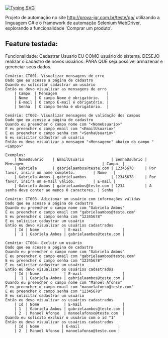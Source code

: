[![Typing SVG](https://readme-typing-svg.demolab.com?font=Fira+Code&size=18&pause=1000&color=DF62F7&width=435&lines=Projeto+de+Automa%C3%A7%C3%A3o+Cadastro+de+Usu%C3%A1rios)](https://git.io/typing-svg)

Projeto de automação no site http://prova-jgr.com.br/teste/qa/ utilizando a linguagem C# e o framework de automação Selenium WebDriver, explorando a funcionalidade 'Comprar um produto'.

## Feature testada:

Funcionalidade: Cadastrar Usuario
	EU COMO usuário do sistema.
	DESEJO realizar o cadastro de novos usuários.
	PARA QUE seja possível armazenar e gerenciar seus dados.

    Cenário: CT001- Visualizar mensagens de erro
	Dado que eu acesse a página de cadastro
	Quando eu solicitar cadastrar um usuário
	Então eu devo visualizar as mensagens de erro
		| Campo  | Mensagem                      |
		| Nome   | O campo Nome é obrigatório.   |
		| E-mail | O campo E-mail é obrigatório. |
		| Senha  | O campo Senha é obrigatório.  |
		 
    Cenário: CT002- Visualizar mensagens de validação dos campos
	Dado que eu acesse a página de cadastro
	Quando eu preencher o campo nome com "<NomeUsuario>"
	E eu preencher o campo email com "<EmailUsuario>"
	E eu preencher o campo senha com "<SenhaUsuario>"
	E eu solicitar cadastrar um usuário
	Então eu devo visualizar a mensagem "<Mensagem>" abaixo do campo "<Campo>" 

	Exemplos: 
		| NomeUsuario    | EmailUsuario            | SenhaUsuario | Mensagem                                   | Campo  |
		| Gabriela       | gabrielaambos@teste.com | 12345678     | Por favor, insira um nome completo.        | Nome   |
		| Gabriela Ambos | gabrielaambos           | 12345678     | Por favor, insira um e-mail válido.        | E-mail |
		| Gabriela Ambos | gabrielaambos@teste.com | 1234         | A senha deve conter ao menos 8 caracteres. | Senha  |

    Cenário: CT003- Adicionar um usuário com informações válidas
	Dado que eu acesse a página de cadastro
	Quando eu preencher o campo nome com "Gabriela Ambos"
	E eu preencher o campo email com "gabrielaambos@teste.com"
	E eu preencher o campo senha com "12345678"
	E eu solicitar cadastrar um usuário
	Então eu devo visualizar os usuários cadastrados
		| Id | Nome           | E-mail                  |
		|  1 | Gabriela Ambos | gabrielaambos@teste.com |

    Cenário: CT004- Excluir um usuário 
	Dado que eu acesse a página de cadastro
	Quando eu preencher o campo nome com "Gabriela Ambos"
	E eu preencher o campo email com "gabrielaambos@teste.com"
	E eu preencher o campo senha com "12345678"
	E eu solicitar cadastrar um usuário
	Então eu devo visualizar os usuários cadastrados
		| Id | Nome           | E-mail                  |
		|  1 | Gabriela Ambos | gabrielaambos@teste.com |
	Quando eu preencher o campo nome com "Manoel Afonso"
	E eu preencher o campo email com "manoelafonso@teste.com"
	E eu preencher o campo senha com "12345678"
	E eu solicitar cadastrar um usuário
	Então eu devo visualizar os usuários cadastrados
		| Id | Nome           | E-mail                  |
		| 1  | Gabriela Ambos | gabrielaambos@teste.com |
		| 2  | Manoel Afonso  | manoelafonso@teste.com  |
	Quando eu solicito excluir o usuário com o id "1"
	Então eu devo visualizar os usuários cadastrados
		| Id | Nome          | E-mail                 |
		| 2  | Manoel Afonso | manoelafonso@teste.com |





